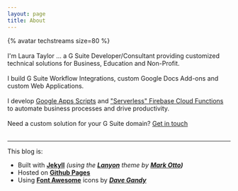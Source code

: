 ```yaml
---
layout: page
title: About
---
```


<p class="message">
{% avatar techstreams size=80 %}
<span class="social">
	<a href="https://medium.com/@techstreams" target="_blank"><i class="fa fa-medium fa-2x"></i></a>
	<a href="https://twitter.com/techstreams" target="_blank"><i class="fa fa-twitter-square fa-2x"></i></a>
	<a href="https://github.com/techstreams" target="_blank"><i class="fa fa-github-square fa-2x"></i></a>
</span>
<br><br>
I'm Laura Taylor ... a G Suite Developer/Consultant providing customized technical solutions for Business, Education and Non-Profit.<br><br>
I build G Suite Workflow Integrations, custom Google Docs Add-ons and custom Web Applications.<br><br>
I develop <a href="https://www.google.com/script/start/" target="_blank">Google Apps Scripts</a> and <a href="https://firebase.google.com/docs/functions/" target="_blank">"Serverless" Firebase Cloud Functions</a> to automate business processes and drive productivity.<br><br>
Need a custom solution for your G Suite domain?  <a href="https://sites.google.com/tech-streams.com/website/contact" target="_blank">Get in touch</a>
<br><br>
</p>

---

This blog is:

* Built with **[Jekyll](https://jekyllrb.com/)** *(using the __[Lanyon](http://lanyon.getpoole.com/)__ theme by __[Mark Otto](https://twitter.com/mdo))__*
* Hosted on **[Github Pages](https://pages.github.com/)**
* Using **[Font Awesome](https://fortawesome.github.io/Font-Awesome/)** icons by ***[Dave Gandy](https://twitter.com/davegandy)***
